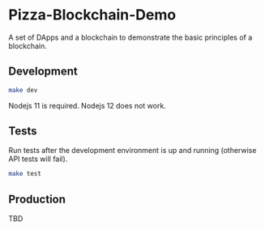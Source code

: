 # Pizza-Blockchain-Demo

A set of DApps and a blockchain to demonstrate the basic principles of a blockchain.

## Development

``` bash
make dev
```

Nodejs 11 is required. Nodejs 12 does not work.

## Tests

Run tests after the development environment is up and running (otherwise API tests will fail).

```bash
make test
```

## Production

TBD
